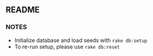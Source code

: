 ## README


### NOTES
- Initialize database and load seeds with `rake db:setup`
- To re-run setup, please use `rake db:reset`